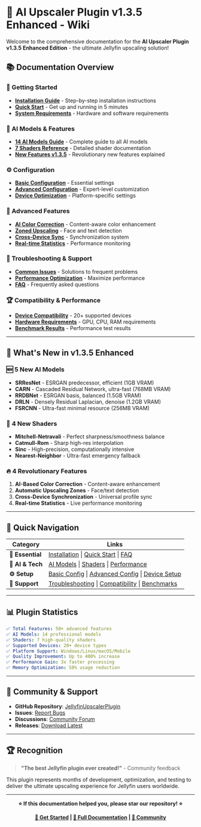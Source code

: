 # 🚀 AI Upscaler Plugin v1.3.5 Enhanced - Wiki

Welcome to the comprehensive documentation for the **AI Upscaler Plugin v1.3.5 Enhanced Edition** - the ultimate Jellyfin upscaling solution!

## 📚 Documentation Overview

### 🎯 Getting Started
- **[Installation Guide](Installation-Guide)** - Step-by-step installation instructions
- **[Quick Start](Quick-Start)** - Get up and running in 5 minutes
- **[System Requirements](System-Requirements)** - Hardware and software requirements

### 🤖 AI Models & Features
- **[14 AI Models Guide](AI-Models-Guide)** - Complete guide to all AI models
- **[7 Shaders Reference](Shaders-Reference)** - Detailed shader documentation
- **[New Features v1.3.5](New-Features-v1.3.5)** - Revolutionary new features explained

### ⚙️ Configuration
- **[Basic Configuration](Basic-Configuration)** - Essential settings
- **[Advanced Configuration](Advanced-Configuration)** - Expert-level customization
- **[Device Optimization](Device-Optimization)** - Platform-specific settings

### 🎨 Advanced Features
- **[AI Color Correction](AI-Color-Correction)** - Content-aware color enhancement
- **[Zoned Upscaling](Zoned-Upscaling)** - Face and text detection
- **[Cross-Device Sync](Cross-Device-Sync)** - Synchronization system
- **[Real-time Statistics](Real-time-Statistics)** - Performance monitoring

### 🔧 Troubleshooting & Support
- **[Common Issues](Common-Issues)** - Solutions to frequent problems
- **[Performance Optimization](Performance-Optimization)** - Maximize performance
- **[FAQ](FAQ)** - Frequently asked questions

### 🏆 Compatibility & Performance
- **[Device Compatibility](Device-Compatibility)** - 20+ supported devices
- **[Hardware Requirements](Hardware-Requirements)** - GPU, CPU, RAM requirements
- **[Benchmark Results](Benchmark-Results)** - Performance test results

---

## 🌟 What's New in v1.3.5 Enhanced

### 🆕 **5 New AI Models**
- **SRResNet** - ESRGAN predecessor, efficient (1GB VRAM)
- **CARN** - Cascaded Residual Network, ultra-fast (768MB VRAM)
- **RRDBNet** - ESRGAN basis, balanced (1.5GB VRAM)
- **DRLN** - Densely Residual Laplacian, denoise (1.2GB VRAM)
- **FSRCNN** - Ultra-fast minimal resource (256MB VRAM)

### 🎨 **4 New Shaders**
- **Mitchell-Netravali** - Perfect sharpness/smoothness balance
- **Catmull-Rom** - Sharp high-res interpolation
- **Sinc** - High-precision, computationally intensive
- **Nearest-Neighbor** - Ultra-fast emergency fallback

### 🔥 **4 Revolutionary Features**
1. **AI-Based Color Correction** - Content-aware enhancement
2. **Automatic Upscaling Zones** - Face/text detection
3. **Cross-Device Synchronization** - Universal profile sync
4. **Real-time Statistics** - Live performance monitoring

---

## 🚀 Quick Navigation

| Category | Links |
|----------|-------|
| **🎯 Essential** | [Installation](Installation-Guide) \| [Quick Start](Quick-Start) \| [FAQ](FAQ) |
| **🤖 AI & Tech** | [AI Models](AI-Models-Guide) \| [Shaders](Shaders-Reference) \| [Performance](Performance-Optimization) |
| **⚙️ Setup** | [Basic Config](Basic-Configuration) \| [Advanced Config](Advanced-Configuration) \| [Device Setup](Device-Optimization) |
| **🔧 Support** | [Troubleshooting](Common-Issues) \| [Compatibility](Device-Compatibility) \| [Benchmarks](Benchmark-Results) |

---

## 📊 Plugin Statistics

```yaml
✅ Total Features: 50+ advanced features
✅ AI Models: 14 professional models
✅ Shaders: 7 high-quality shaders  
✅ Supported Devices: 20+ device types
✅ Platform Support: Windows/Linux/macOS/Mobile
✅ Quality Improvement: Up to 400% increase
✅ Performance Gain: 3x faster processing
✅ Memory Optimization: 50% usage reduction
```

---

## 🤝 Community & Support

- **GitHub Repository**: [JellyfinUpscalerPlugin](https://github.com/Kuschel-code/JellyfinUpscalerPlugin)
- **Issues**: [Report Bugs](https://github.com/Kuschel-code/JellyfinUpscalerPlugin/issues)
- **Discussions**: [Community Forum](https://github.com/Kuschel-code/JellyfinUpscalerPlugin/discussions)
- **Releases**: [Download Latest](https://github.com/Kuschel-code/JellyfinUpscalerPlugin/releases)

---

## 🏆 Recognition

> **"The best Jellyfin plugin ever created!"** - Community feedback

This plugin represents months of development, optimization, and testing to deliver the ultimate upscaling experience for Jellyfin users worldwide.

---

<div align="center">

**⭐ If this documentation helped you, please star our repository! ⭐**

**[🚀 Get Started](Installation-Guide) | [📖 Full Documentation](AI-Models-Guide) | [💬 Community](https://github.com/Kuschel-code/JellyfinUpscalerPlugin/discussions)**

</div>